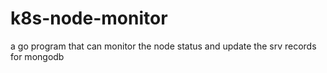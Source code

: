 # k8s-node-monitor
a go program that can monitor the node status and update the srv records for mongodb
